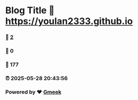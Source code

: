 # Blog Title :link: https://youlan2333.github.io 
### :page_facing_up: [2](https://youlan2333.github.io/tag.html) 
### :speech_balloon: 0 
### :hibiscus: 177 
### :alarm_clock: 2025-05-28 20:43:56 
### Powered by :heart: [Gmeek](https://github.com/Meekdai/Gmeek)
